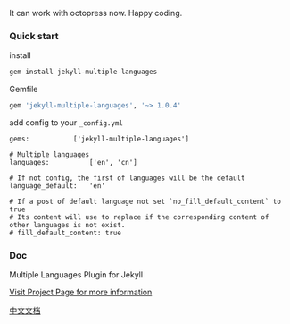 It can work with octopress now.
Happy coding.

### Quick start

install
```bash
gem install jekyll-multiple-languages
```

Gemfile
```ruby
gem 'jekyll-multiple-languages', '~> 1.0.4'
```

add config to your `_config.yml`

```
gems:           ['jekyll-multiple-languages']

# Multiple languages
languages:          ['en', 'cn']

# If not config, the first of languages will be the default
language_default:   'en'

# If a post of default language not set `no_fill_default_content` to true
# Its content will use to replace if the corresponding content of other languages is not exist.
# fill_default_content: true
```

### Doc

Multiple Languages Plugin for Jekyll

[Visit Project Page for more information](http://jekyll-langs.liaohuqiu.net/)

[中文文档](http://jekyll-langs.liaohuqiu.net/cn)
